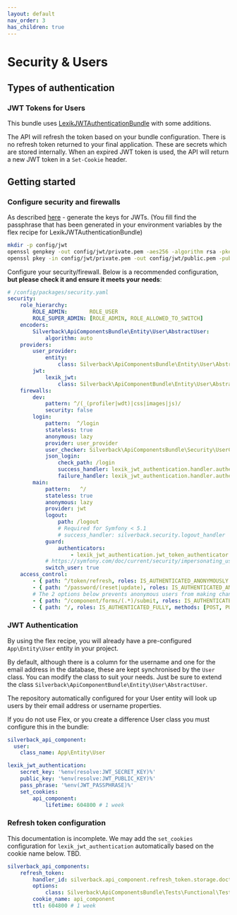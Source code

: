 ```yaml
---
layout: default
nav_order: 3
has_children: true
---
```

# Security & Users

## Types of authentication
### JWT Tokens for Users

This bundle uses [LexikJWTAuthenticationBundle](https://github.com/lexik/LexikJWTAuthenticationBundle) with some additions.

The API will refresh the token based on your bundle configuration. There is no refresh token returned to your final application. These are secrets which are stored internally. When an expired JWT token is used, the API will return a new JWT token in a `Set-Cookie` header.

## Getting started

### Configure security and firewalls
As described [here](https://github.com/lexik/LexikJWTAuthenticationBundle/blob/master/Resources/doc/index.md#getting-started) - generate the keys for JWTs. (You fill find the passphrase that has been generated in your environment variables by the flex recipe for LexikJWTAuthenticationBundle)
```bash
mkdir -p config/jwt
openssl genpkey -out config/jwt/private.pem -aes256 -algorithm rsa -pkeyopt rsa_keygen_bits:4096
openssl pkey -in config/jwt/private.pem -out config/jwt/public.pem -pubout
```

Configure your security/firewall. Below is a recommended configuration, **but please check it and ensure it meets your needs**:
```yaml
# /config/packages/security.yaml
security:
    role_hierarchy:
        ROLE_ADMIN:       ROLE_USER
        ROLE_SUPER_ADMIN: [ROLE_ADMIN, ROLE_ALLOWED_TO_SWITCH]
    encoders:
        Silverback\ApiComponentsBundle\Entity\User\AbstractUser:
            algorithm: auto
    providers:
        user_provider:
            entity:
                class: Silverback\ApiComponentsBundle\Entity\User\AbstractUser
        jwt:
            lexik_jwt:
                class: Silverback\ApiComponentBundle\Entity\User\AbstractUser
    firewalls:
        dev:
            pattern: ^/(_(profiler|wdt)|css|images|js)/
            security: false
        login:
            pattern:  ^/login
            stateless: true
            anonymous: lazy
            provider: user_provider
            user_checker: Silverback\ApiComponentsBundle\Security\UserChecker
            json_login:
                check_path: /login
                success_handler: lexik_jwt_authentication.handler.authentication_success
                failure_handler: lexik_jwt_authentication.handler.authentication_failure
        main:
            pattern:   ^/
            stateless: true
            anonymous: lazy
            provider: jwt
            logout:
                path: /logout
                # Required for Symfony < 5.1
                # success_handler: silverback.security.logout_handler
            guard:
                authenticators:
                    - lexik_jwt_authentication.jwt_token_authenticator
            # https://symfony.com/doc/current/security/impersonating_user.html
            switch_user: true
    access_control:
        - { path: ^/token/refresh, roles: IS_AUTHENTICATED_ANONYMOUSLY }
        - { path: ^/password/(reset|update), roles: IS_AUTHENTICATED_ANONYMOUSLY, methods: [POST] }
        # The 2 options below prevents anonymous users from making changes to your API resources while allowing form submissions
        - { path: ^/component/forms/(.*)/submit, roles: IS_AUTHENTICATED_ANONYMOUSLY, methods: [POST, PATCH] }
        - { path: ^/, roles: IS_AUTHENTICATED_FULLY, methods: [POST, PUT, PATCH, DELETE] }
```

### JWT Authentication
By using the flex recipe, you will already have a pre-configured `App\Entity\User` entity in your project.

By default, although there is a column for the username and one for the email address in the database, these are kept synchronised by the `User` class. You can modify the class to suit your needs. Just be sure to extend the class `Silverback\ApiComponentBundle\Entity\User\AbstractUser`.

The repository automatically configured for your User entity will look up users by their email address or username properties.

If you do not use Flex, or you create a difference User class you must configure this in the bundle:
```yaml
silverback_api_component:
  user:
    class_name: App\Entity\User
```

```yaml
lexik_jwt_authentication:
    secret_key: '%env(resolve:JWT_SECRET_KEY)%'
    public_key: '%env(resolve:JWT_PUBLIC_KEY)%'
    pass_phrase: '%env(JWT_PASSPHRASE)%'
    set_cookies:
        api_component:
            lifetime: 604800 # 1 week
```

### Refresh token configuration

This documentation is incomplete. We may add the `set_cookies` configuration for `lexik_jwt_authentication` automatically based on the cookie name below. TBD.

```yaml
silverback_api_components:
    refresh_token:
        handler_id: silverback.api_component.refresh_token.storage.doctrine
        options:
            class: Silverback\ApiComponentsBundle\Tests\Functional\TestBundle\Entity\RefreshToken
        cookie_name: api_component
        ttl: 604800 # 1 week
```
